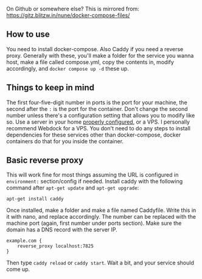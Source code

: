 On Github or somewhere else? This is mirrored from: https://gitz.blitzw.in/nune/docker-compose-files/
## How to use
You need to install docker-compose. Also Caddy if you need a reverse proxy.
Generally with these, you'll make a folder for the service you wanna host, make a file called compose.yml, copy the contents in, modify accordingly, and `docker compose up -d` these up.
## Things to keep in mind
The first four-five-digit number in ports is the port for your machine, the second after the `:` is the port for the container. Don't change the second number unless there's a configuration setting that allows you to modify like so.
Use a server in your home [properly configured](https://caddy.community/t/using-caddy-as-a-reverse-proxy-in-a-home-network/9427), or a VPS. I personally recommend Webdock for a VPS.
You don't need to do any steps to install dependencies for these services other than docker-compose, docker containers do that for you inside the container.
## Basic reverse proxy
This will work fine for most things assuming the URL is configured in `environment:` section/config if needed.
Install caddy with the following command after `apt-get update` and `apt-get upgrade`:
```
apt-get install caddy
```
Once installed, make a folder and make a file named Caddyfile. Write this in it with nano, and replace accordingly. The number can be replaced with the machine port (again, first number under ports section).
Make sure the domain has a DNS record with the server IP.
```
example.com {
    reverse_proxy localhost:7825
}
```
Then type `caddy reload` or `caddy start`.
Wait a bit, and your service should come up.